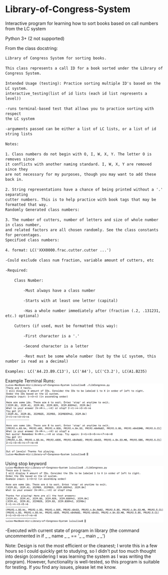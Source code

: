 # Library-of-Congress-System
Interactive program for learning how to sort books based on call numbers from the LC system

Python 3+ (2 not supported)

From the class docstring:

    Library of Congress System for sorting books.

    This class represents a call ID for a book sorted under the Library of
    Congress System.
    
    Intended Usage (testing): Practice sorting multiple ID's based on the LC system.
    interactive_testing(list of id lists (each id list represents a level))
    
    -runs terminal-based test that allows you to practice sorting with respect
    the LC system
    
    -arguments passed can be either a list of LC lists, or a list of id string lists
    
    Notes:
    
    1. Class numbers do not begin with O, I, W, X, Y. The letter O is removes since
    it conflicts with another naming standard. I, W, X, Y are removed since they
    are not necessary for my purposes, though you may want to add these back in.
    
    2. String representations have a chance of being printed without a '.' separating
    cutter numbers. This is to help practice with book tags that may be formatted that way.
    Randomly Generated class numbers:
    
    3. The number of cutters, number of letters and size of whole number in class number,
    and related factors are all chosen randomly. See the class constants for percentages.
    Specified class numbers:
    
    4. format: LC('XXX0000.frac.cutter.cutter ...')
    
    -Could exclude class num fraction, variable amount of cutters, etc
    
    -Required:
        
        Class Number:
            
            -Must always have a class number
            
            -Starts with at least one letter (capital)
            
            -Has a whole number immediately after (fraction (.2, .131231, etc.) optional)
        
        Cutters (if used, must be formatted this way):
            
            -First character is a '.'
            
            -Second character is a letter
            
            -Rest must be some whole number (but by the LC system, this number is read as a decimal)
    
    Examples: LC('A4.23.B9.C13'), LC('A4'), LC('C3.2'), LC(A1.B235)


Example Terminal Runs:
![Example run](https://github.com/ulloaluis/Library-of-Congress-System/blob/master/images/ex-run.png)

Using stop keyword
![Example run with stop](https://github.com/ulloaluis/Library-of-Congress-System/blob/master/images/ex-run-stop.png)

-Executed with current state of program in library (the command uncommented in if _ _ name _ _ == '_ _ main _ _')


Note:
Design is not the most efficient or the cleanest; I wrote this in a few hours so I could quickly get to studying, so I didn't put too much thought into design (considering I was learning the system as I was writing the program). However, functionality is well-tested, so this program is suitable for testing. If you find any issues, please let me know.
